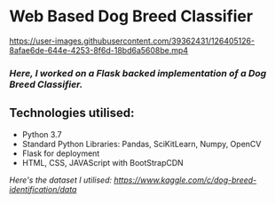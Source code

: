 # Web Based Dog Breed Classifier

https://user-images.githubusercontent.com/39362431/126405126-8afae6de-644e-4253-8f6d-18bd6a5608be.mp4


### *Here, I worked on a Flask backed implementation of a Dog Breed Classifier.*

## Technologies utilised:
- Python 3.7
- Standard Python Libraries: Pandas, SciKitLearn, Numpy, OpenCV
- Flask for deployment
- HTML, CSS, JAVAScript with BootStrapCDN

*Here's the dataset I utilised: https://www.kaggle.com/c/dog-breed-identification/data*
